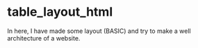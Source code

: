 # table_layout_html
In here, I have made some layout (BASIC) and try to make a well architecture of a website. 

